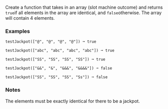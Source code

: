 Create a function that takes in an array (slot machine outcome) and returns `true`if all elements in the array are identical, and `false`otherwise. The array will contain 4 elements.


### Examples ###
    testJackpot(["@", "@", "@", "@"]) ➞ true

    testJackpot(["abc", "abc", "abc", "abc"]) ➞ true

    testJackpot(["SS", "SS", "SS", "SS"]) ➞ true

    testJackpot(["&&", "&", "&&&", "&&&&"]) ➞ false

    testJackpot(["SS", "SS", "SS", "Ss"]) ➞ false


### Notes ###
The elements must be exactly identical for there to be a jackpot.